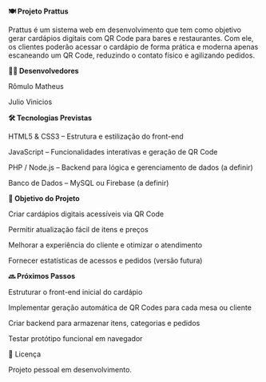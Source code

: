 **🍽️ Projeto Prattus**

Prattus é um sistema web em desenvolvimento que tem como objetivo gerar cardápios digitais com QR Code para bares e restaurantes. Com ele, os clientes poderão acessar o cardápio de forma prática e moderna apenas escaneando um QR Code, reduzindo o contato físico e agilizando pedidos.

**👨‍💻 Desenvolvedores**

Rômulo Matheus

Julio Vinicios 

**🛠 Tecnologias Previstas**

HTML5 & CSS3 – Estrutura e estilização do front-end

JavaScript – Funcionalidades interativas e geração de QR Code

PHP / Node.js – Backend para lógica e gerenciamento de dados (a definir)

Banco de Dados – MySQL ou Firebase (a definir)

**🎯 Objetivo do Projeto**

Criar cardápios digitais acessíveis via QR Code

Permitir atualização fácil de itens e preços

Melhorar a experiência do cliente e otimizar o atendimento

Fornecer estatísticas de acessos e pedidos (versão futura)

**🔜 Próximos Passos**

Estruturar o front-end inicial do cardápio

Implementar geração automática de QR Codes para cada mesa ou cliente

Criar backend para armazenar itens, categorias e pedidos

Testar protótipo funcional em navegador

📌 Licença

Projeto pessoal em desenvolvimento.
